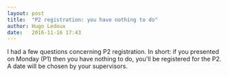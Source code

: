 ```yaml
---
layout: post
title:  "P2 registration: you have nothing to do"
author: Hugo Ledoux
date:   2016-11-16 17:43
---
```


I had a few questions concerning P2 registration. 
In short: if you presented on Monday (P1) then you have nothing to do, you'll be registered for the P2.
A date will be chosen by your supervisors.







